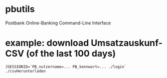 # pbutils

Postbank Online-Banking Command-Line Interface

# example: download Umsatzauskunf-CSV (of the last 100 days)

    JSESSIONID=`PB_nutzername=... PB_kennwort=... ./login` ./csvHerunterladen
